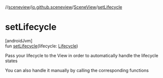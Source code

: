 //[sceneview](../../../index.md)/[io.github.sceneview](../index.md)/[SceneView](index.md)/[setLifecycle](set-lifecycle.md)

# setLifecycle

[androidJvm]\
fun [setLifecycle](set-lifecycle.md)(lifecycle: [Lifecycle](https://developer.android.com/reference/kotlin/androidx/lifecycle/Lifecycle.html))

Pass your lifecycle to the View in order to automatically handle the lifecycle states

You can also handle it manually by calling the corresponding functions
